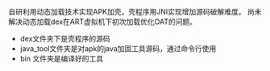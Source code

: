 自研利用动态加载技术实现APK加壳，壳程序用JNI实现增加源码破解难度。
尚未解决动态加载dex在ART虚拟机下初次加载优化OAT的问题。

* dex文件夹下是壳程序的源码
* java_tool文件夹是对apk的java加固工具源码，通过命令行使用
* bin 文件夹是编译好的工具
